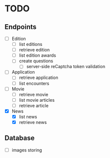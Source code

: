 # TODO

## Endpoints

- [ ] Edition
  - [ ] list editions
  - [ ] retrieve edition
  - [ ] list edition awards
  - [ ] create questions
    - [ ] server-side reCaptcha token validation
- [ ] Application
  - [ ] retrieve application
  - [ ] list encounters
- [ ] Movie
  - [ ] retrieve movie
  - [ ] list movie articles
  - [ ] retrieve article
- [x] News
  - [x] list news
  - [x] retrieve news

## Database

- [ ] images storing